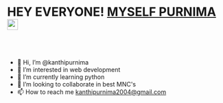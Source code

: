  # HEY EVERYONE! [MYSELF PURNIMA](https://github.com/kanthipurnima/kanthipurnima.git) <img src="https://i.gifer.com/origin/e0/e08f73642d422d94483c0ca96f737ac2_w200.gif" width=25px> 
 <br><br>

- 👋 Hi, I’m @kanthipurnima
- 👀 I’m interested in web development
- 🌱 I’m currently learning python
- 💞️ I’m looking to collaborate in best MNC's
- 📫 How to reach me kanthipurnima2004@gmail.com

<!---
kanthipurnima/kanthipurnima is a ✨ special ✨ repository because its `README.md` (this file) appears on your GitHub profile.
You can click the Preview link to take a look at your changes.
--->
